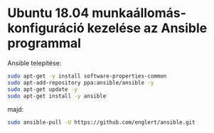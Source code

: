# Ubuntu 18.04 munkaállomás-konfiguráció kezelése az Ansible programmal

Ansible telepítése:

```bash
sudo apt-get -y install software-properties-common
sudo apt-add-repository ppa:ansible/ansible -y
sudo apt-get update -y
sudo apt-get install -y ansible
```

majd:

```bash
sudo ansible-pull -U https://github.com/englert/ansible.git
```
